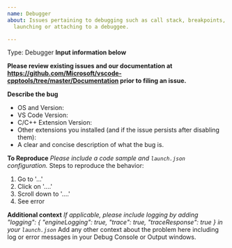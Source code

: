 ```yaml
---
name: Debugger
about: Issues pertaining to debugging such as call stack, breakpoints, watch window,
  launching or attaching to a debuggee.

---
```


Type: Debugger
**Input information below**

**Please review existing issues and our documentation at https://github.com/Microsoft/vscode-cpptools/tree/master/Documentation prior to filing an issue.**

**Describe the bug**
- OS and Version:
- VS Code Version:
- C/C++ Extension Version:
- Other extensions you installed (and if the issue persists after disabling them):
- A clear and concise description of what the bug is.

**To Reproduce**
*Please include a code sample and `launch.json` configuration.*
Steps to reproduce the behavior:
1. Go to '...'
2. Click on '....'
3. Scroll down to '....'
4. See error

**Additional context**
*If applicable, please include logging by adding "logging": { "engineLogging": true, "trace": true, "traceResponse": true } in your `launch.json`*
Add any other context about the problem here including log or error messages in your Debug Console or Output windows.
